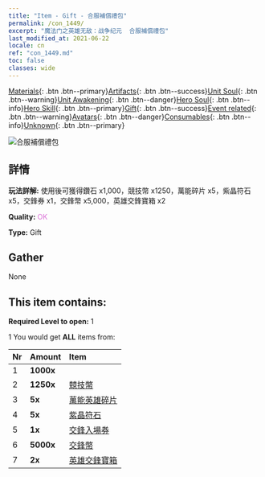 ```yaml
---
title: "Item - Gift - 合服補償禮包"
permalink: /con_1449/
excerpt: "魔法门之英雄无敌：战争纪元  合服補償禮包"
last_modified_at: 2021-06-22
locale: cn
ref: "con_1449.md"
toc: false
classes: wide
---
```

 [Materials](/ItemsCN/){: .btn .btn--primary}[Artifacts](/ItemsCN/Artifacts/){: .btn .btn--success}[Unit Soul](/ItemsCN/UnitSoul/){: .btn .btn--warning}[Unit Awakening](/ItemsCN/UnitAwakening/){: .btn .btn--danger}[Hero Soul](/ItemsCN/HeroSoul/){: .btn .btn--info}[Hero Skill](/ItemsCN/HeroSkill/){: .btn .btn--primary}[Gift](/ItemsCN/Gift/){: .btn .btn--success}[Event related](/ItemsCN/Events/){: .btn .btn--warning}[Avatars](/ItemsCN/Avatars/){: .btn .btn--danger}[Consumables](/ItemsCN/Consumables/){: .btn .btn--info}[Unknown](/ItemsCN/Unknown/){: .btn .btn--primary}

 ![合服補償禮包](/images/t/i_907063.png)

## 詳情
 **玩法詳解:** 使用後可獲得鑽石 x1,000，競技幣 x1250，萬能碎片 x5，紫晶符石 x5，交鋒券 x1，交鋒幣 x5,000，英雄交鋒寶箱 x2

 **Quality:** <span style="color: #DA70D6">OK</span>

 **Type:** Gift

## Gather

  None

## This item contains:

 **Required Level to open:** 1

 1 You would get **ALL** items  from:

  | Nr | Amount |     Item    |
  |:---|:-------|:------------|
  | 1 |  **1000x** | <i class="fas fa-gem"/> |  | 
  | 2 |  **1250x** | [競技幣](/cn/Items/con_903/) |  | 
  | 3 |  **5x** | [萬能英雄碎片](/cn/Items/her_358/) |  | 
  | 4 |  **5x** | [紫晶符石](/cn/Items/con_720/) |  | 
  | 5 |  **1x** | [交鋒入場券](/cn/Items/con_784/) |  | 
  | 6 |  **5000x** | [交鋒幣](/cn/Items/con_907/) |  | 
  | 7 |  **2x** | [英雄交鋒寶箱](/cn/Items/con_1008/) |  | 
